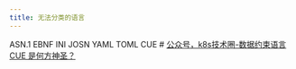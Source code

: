 ```yaml
---
title: 无法分类的语言
---
```


ASN.1
EBNF
INI
JOSN
YAML
TOML
CUE # [公众号，k8s技术圈-数据约束语言 CUE 是何方神圣？](https://mp.weixin.qq.com/s/J2Hid1dO8ebkWL5UrVBeyA)
